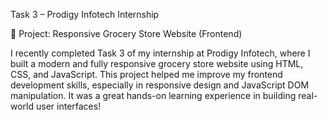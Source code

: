 Task 3 – Prodigy Infotech Internship

 🚀 Project: Responsive Grocery Store Website (Frontend)

I recently completed Task 3 of my internship at Prodigy Infotech, where I built a modern and fully responsive grocery store website using HTML, CSS, and JavaScript.
This project helped me improve my frontend development skills, especially in responsive design and JavaScript DOM manipulation. It was a great hands-on learning experience in building real-world user interfaces!
